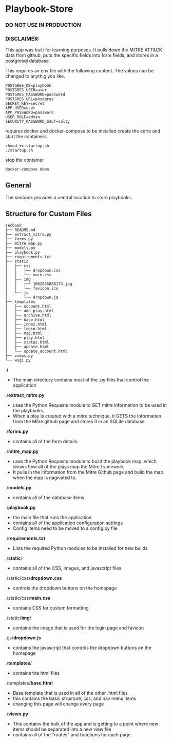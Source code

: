 # Playbook-Store
### DO NOT USE IN PRODUCTION 
### DISCLAIMER:
This app was built for learning purposes. It pulls down the MITRE ATT&CK data from github, puts the specific fields into form fields, and stores in a postgresql database. 

This requires an env file with the following content. The values can be changed to anythig you like.
```
POSTGRES_DB=playbook
POSTGRES_USER=user
POSTGRES_PASSWORD=password
POSTGRES_URL=postgres
SECRET_KEY=secret
APP_USER=user
APP_PASSWORD=password
USER_ROLE=admin
SECURITY_PASSWORD_SALT=salty
```

requires docker and docker-compose to be installed
create the certs and start the containers

```
chmod +x startup.sh
./startup.sh
```

stop the container

```
docker-compose down
```
## General

The secbook provides a central location to store playbooks.

## Structure for Custom Files

```
secbook
├── README.md
├── extract_mitre.py
├── forms.py
├── mitre_map.py
├── models.py
├── playbook.py
├── requirements.txt
├── static
│   ├── css
│   │   ├── dropdown.css
│   │   └── main.css
│   ├── img
│   │   ├── 1662855888173.jpg
│   │   └── favicon.ico
│   └── js
│       └── dropdown.js
├── templates
│   ├── account.html
│   ├── add_play.html
│   ├── archive.html
│   ├── base.html
│   ├── index.html
│   ├── login.html
│   ├── map.html
│   ├── play.html
│   ├── status.html
│   ├── update.html
│   └── update_account.html
├── views.py
└── wsgi.py
```

.**/**

- The main directory contains most of the .py files that control the application

./**extract_mitre.py**

- uses the Python Requests module to GET mitre information to be used in the playbooks.
- When a play is created with a mitre technique, it GETS the information from the Mitre github page and stores it in an SQLite database

./**forms.py**

- contains all of the form details.

./**mitre_map.py**

- uses the Python Requests module to build the playbook map, which shows how all of the plays map the Mitre framework
- It pulls in the information from the Mitre Github page and build the map when the map is nagivated to.

./**models.py**

- contains all of the database items

./**playbook.py**

- the main file that runs the application
- contains all of the application configuration settings
- Config items need to be moved to a config.py file

./**requirements.txt**

- Lists the required Python modules to be installed for new builds

./**static**/

- contains all of the CSS, images, and javascript files

./static/css/**dropdown.css**

- controls the dropdown buttons on the homepage

./static/css/**main.css**

- contains CSS for custom formatting

./static/**img**/

- contains the image that is used for the login page and favicon

./js/**dropdown.js**

- contains the javascript that controls the dropdown buttons on the homepage

./**templates**/

- contains the html files

./templates/**base.html**

- Base template that is used in all of the other .html files
- this contains the basic structure, css, and nav menu items
- changing this page will change every page

./**views.py**

- This contains the bulk of the app and is getting to a point where new items should be separated into a new view file
- contains all of the "routes" and functions for each page

